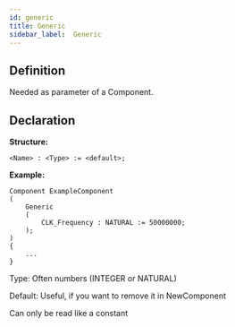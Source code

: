 ```yaml
---
id: generic
title: Generic
sidebar_label:  Generic
---
```


## Definition

Needed as parameter of a Component. 

## Declaration

**Structure:**
```vhdp
<Name> : <Type> := <default>;
```
**Example:**
```vhdp
Component ExampleComponent
(
	Generic
	(
		CLK_Frequency : NATURAL := 50000000;
	);
)
{
	...
}
```

Type: Often numbers (INTEGER or NATURAL)

Default: Useful, if you want to remove it in NewComponent

Can only be read like a constant